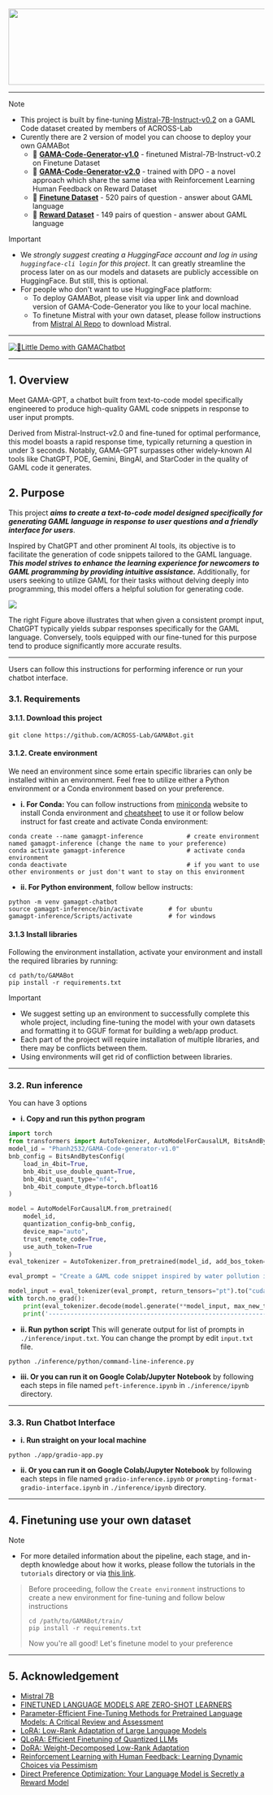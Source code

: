 <p align="center">
    <br>
    <img src="https://github.com/ACROSS-Lab/GAMABot/blob/main/assets/logo.png" width="1000" height="150"/>
    <br>
</p>


--------
> [!NOTE]
> - This project is built by fine-tuning [Mistral-7B-Instruct-v0.2](https://huggingface.co/mistralai/Mistral-7B-Instruct-v0.2) on a GAML Code dataset created by members of ACROSS-Lab
> - Curently there are 2 version of model you can choose to deploy your own GAMABot
>   - 🤗 [**GAMA-Code-Generator-v1.0**](https://huggingface.co/Phanh2532/GAMA-Code-generator-v1.0) - finetuned Mistral-7B-Instruct-v0.2 on Finetune Dataset
>   - 🤗 [**GAMA-Code-Generator-v2.0**](https://huggingface.co/Phanh2532/GAMA-Code-generator-v2.0) - trained with DPO - a novel approach which share the same idea with Reinforcement Learning Human Feedback on Reward Dataset
>   - 🚀 [**Finetune Dataset**](https://huggingface.co/datasets/Phanh2532/GAML-Data) - 520 pairs of question - answer about GAML language
>   - 🚀 [**Reward Dataset**](https://huggingface.co/datasets/Phanh2532/reward-GAML) - 149 pairs of question - answer about GAML language

> [!IMPORTANT]
>   - We _strongly suggest creating a HuggingFace account and log in using `huggingface-cli login` for this project_. It can greatly streamline the process later on as our models and datasets are publicly accessible on HuggingFace. But still, this is optional.
>   - For people who don't want to use HuggingFace platform:
>       - To deploy GAMABot, please visit via upper link and download version of GAMA-Code-Generator you like to your local machine.    
>       - To finetune Mistral with your own dataset, please follow instructions from [Mistral AI Repo](https://github.com/mistralai/mistral-inference/tree/main) to download Mistral.

--------
[![🚀**Little Demo with GAMAChatbot**](https://github.com/ACROSS-Lab/GAMA-Code-Generator/blob/main/assets/DemoGAMABOT.png)](https://www.youtube.com/watch?v=7m-WpGrlJ0U)

--------
## 1. Overview 
Meet GAMA-GPT, a chatbot built from text-to-code model specifically engineered to produce high-quality GAML code snippets in response to user input prompts. 

Derived from Mistral-Instruct-v2.0 and fine-tuned for optimal performance, this model boasts a rapid response time, typically returning a question in under 3 seconds. Notably, GAMA-GPT surpasses other widely-known AI tools like ChatGPT, POE, Gemini, BingAI, and StarCoder in the quality of GAML code it generates.


## 2. Purpose
This project **_aims to create a text-to-code model designed specifically for generating GAML language in response to user questions and a friendly interface for users_**. 

Inspired by ChatGPT and other prominent AI tools, its objective is to facilitate the generation of code snippets tailored to the GAML language. **_This model strives to enhance the learning experience for newcomers to GAML programming by providing intuitive assistance._** Additionally, for users seeking to utilize GAML for their tasks without delving deeply into programming, this model offers a helpful solution for generating code.

![](https://github.com/ACROSS-Lab/GAMA-Code-Generator/blob/main/assets/comparison-img.png)

The right Figure above illustrates that when given a consistent prompt input, ChatGPT typically yields subpar responses specifically for the GAML language. Conversely, tools equipped with our fine-tuned for this purpose tend to produce significantly more accurate results.

------
Users can follow this instructions for performing inference or run your chatbot interface.

### 3.1. Requirements
#### 3.1.1. Download this project 
```
git clone https://github.com/ACROSS-Lab/GAMABot.git
```

#### 3.1.2. Create environment
We need an environment since some ertain specific libraries can only be installed within an environment.
Feel free to utilize either a Python environment or a Conda environment based on your preference.

  - **i. For Conda:**
          You can follow instructions from  [miniconda](https://docs.anaconda.com/free/miniconda/index.html) website to install Conda environment and [cheatsheet](https://docs.conda.io/projects/conda/en/4.6.0/_downloads/52a95608c49671267e40c689e0bc00ca/conda-cheatsheet.pdf) to use it or follow below instruct for fast create and activate Conda environment:
```
conda create --name gamagpt-inference            # create environment named gamagpt-inference (change the name to your preference)
conda activate gamagpt-inference                 # activate conda environment
conda deactivate                                 # if you want to use other environments or just don't want to stay on this environment
``` 
  - **ii. For Python environment**, follow bellow instructs:
```
python -m venv gamagpt-chatbot
source gamagpt-inference/bin/activate       # for ubuntu
gamagpt-inference/Scripts/activate          # for windows
```
#### 3.1.3 Install libraries
Following the environment installation, activate your environment and install the required libraries by running:
```
cd path/to/GAMABot
pip install -r requirements.txt
```
> [!IMPORTANT]
> - We suggest setting up an environment to successfully complete this whole project, including fine-tuning the model with your own datasets and formatting it to GGUF format for building a web/app product.
> - Each part of the project will require installation of multiple libraries, and there may be conflicts between them.
> - Using environments will get rid of confliction between libraries.
------
### 3.2. Run inference
You can have 3 options
- **i. Copy and run this python program**
```py
import torch
from transformers import AutoTokenizer, AutoModelForCausalLM, BitsAndBytesConfig
model_id = "Phanh2532/GAMA-Code-generator-v1.0"   
bnb_config = BitsAndBytesConfig(
    load_in_4bit=True,
    bnb_4bit_use_double_quant=True,
    bnb_4bit_quant_type="nf4",
    bnb_4bit_compute_dtype=torch.bfloat16
)

model = AutoModelForCausalLM.from_pretrained(
    model_id, 
    quantization_config=bnb_config,  
    device_map="auto",
    trust_remote_code=True,
    use_auth_token=True
)
eval_tokenizer = AutoTokenizer.from_pretrained(model_id, add_bos_token=True, trust_remote_code=True)

eval_prompt = "Create a GAML code snippet inspired by water pollution in real life" # Change this with your wanted prompt

model_input = eval_tokenizer(eval_prompt, return_tensors="pt").to("cuda")
with torch.no_grad():
    print(eval_tokenizer.decode(model.generate(**model_input, max_new_tokens=512, repetition_penalty=1.15)[0], skip_special_tokens=True))
    print('----------------------------------------------------------------------')
```
- **ii. Run python script**
This will generate output for list of prompts in `./inference/input.txt`. You can change the prompt by edit `input.txt` file.
```
python ./inference/python/command-line-inference.py
```
- **iii. Or you can run it on Google Colab/Jupyter Notebook** by following each steps in file named `peft-inference.ipynb` in `./inference/ipynb` directory. 

------
### 3.3. Run Chatbot Interface
- **i. Run straight on your local machine**
```
python ./app/gradio-app.py
```
- **ii. Or you can run it on Google Colab/Jupyter Notebook** by following each steps in file named `gradio-inference.ipynb` or `prompting-format-gradio-interface.ipynb` in `./inference/ipynb` directory. 

------


## 4. Finetuning use your own dataset
> [!NOTE]
> - For more detailed information about the pipeline, each stage, and in-depth knowledge about how it works, please follow the tutorials in the `tutorials` directory or via [this link](https://github.com/ACROSS-Lab/GAMABot/tree/main/tutorials).


> Before proceeding, follow the `Create environment` instructions to create a new environment for fine-tuning and follow below instructions
> ```
> cd /path/to/GAMABot/train/
> pip install -r requirements.txt        
> ```
> Now you're all good! Let's finetune model to your preference

------
## 5. Acknowledgement
- [Mistral 7B](https://arxiv.org/pdf/2310.06825) 
- [FINETUNED LANGUAGE MODELS ARE ZERO-SHOT LEARNERS](https://arxiv.org/pdf/2109.01652)
- [Parameter-Efficient Fine-Tuning Methods for Pretrained Language Models: A Critical Review and Assessment](https://arxiv.org/pdf/2312.12148)
- [LoRA: Low-Rank Adaptation of Large Language Models](https://arxiv.org/abs/2106.09685)
- [QLoRA: Efficient Finetuning of Quantized LLMs](https://arxiv.org/abs/2305.14314)
- [DoRA: Weight-Decomposed Low-Rank Adaptation](https://arxiv.org/abs/2402.09353)
- [Reinforcement Learning with Human Feedback: Learning Dynamic Choices via Pessimism](https://arxiv.org/pdf/2305.18438)
- [Direct Preference Optimization: Your Language Model is Secretly a Reward Model](https://arxiv.org/pdf/2305.18290)

